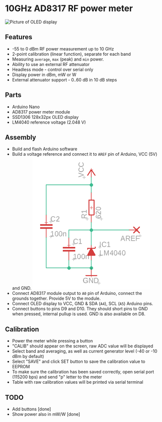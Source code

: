 # 10GHz AD8317 RF power meter

![Picture of OLED display](https://pbs.twimg.com/media/EOG-YURXsAAglKo?format=jpg&name=large)

## Features
* -55 to 0 dBm RF power measurement up to 10 GHz
* 2-point calibration (linear function), separate for each band
* Measuring `average`, `max` (peak) and `min` power.
* Ability to use an external RF attenuator
* Headless mode - control over serial only
* Display power in dBm, mW or W
* External attenuator support - 0..60 dB in 10 dB steps

## Parts

* Arduino Nano
* AD8317 power meter module
* SSD1306 128x32px OLED display
* LM4040 reference voltage (2.048 V)

## Assembly

* Build and flash Arduino software
* Build a voltage reference and connect it to `AREF` pin of Arduino, VCC (5V) and GND.
![Reference voltage schematic](reference_voltage.png)
* Connect AD8317 module output to `A0` pin of Arduino, connect the grounds together. Provide 5V to the module.
* Connect OLED display to VCC, GND & SDA (`A4`), SCL (`A5`) Arduino pins.
* Connect buttons to pins D9 and D10. They should short pins to GND when pressed, internal pullup is used. GND is also available on D8.

## Calibration
* Power the meter while pressing a button
* "CALIB" should appear on the screen, raw ADC value will be displayed
* Select band and averaging, as well as current generator level (-40 or -10 dBm by default)
* Select "SAVE" and click SET button to save the calibration value to EEPROM
* To make sure the calibration has been saved correctly, open serial port (115200 bps) and send "p" letter to the meter
* Table with raw calibration values will be printed via serial terminal

## TODO
* Add buttons [done]
* Show power also in mW/W [done]
